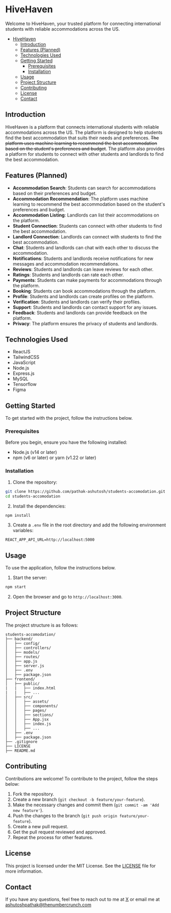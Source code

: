 # HiveHaven

Welcome to HiveHaven, your trusted platform for connecting international students with reliable accommodations across the US.

- [HiveHaven](#hivehaven)
  - [Introduction](#introduction)
  - [Features (Planned)](#features-planned)
  - [Technologies Used](#technologies-used)
  - [Getting Started](#getting-started)
    - [Prerequisites](#prerequisites)
    - [Installation](#installation)
  - [Usage](#usage)
  - [Project Structure](#project-structure)
  - [Contributing](#contributing)
  - [License](#license)
  - [Contact](#contact)

## Introduction

HiveHaven is a platform that connects international students with reliable accommodations across the US. The platform is designed to help students find the best accommodation that suits their needs and preferences. ~~The platform uses machine learning to recommend the best accommodation based on the student's preferences and budget~~. The platform also provides a platform for students to connect with other students and landlords to find the best accommodation.

## Features (Planned)

- **Accommodation Search**: Students can search for accommodations based on their preferences and budget.
- **Accommodation Recommendation**: The platform uses machine learning to recommend the best accommodation based on the student's preferences and budget.
- **Accommodation Listing**: Landlords can list their accommodations on the platform.
- **Student Connection**: Students can connect with other students to find the best accommodation.
- **Landlord Connection**: Landlords can connect with students to find the best accommodation.
- **Chat**: Students and landlords can chat with each other to discuss the accommodation.
- **Notifications**: Students and landlords receive notifications for new messages and accommodation recommendations.
- **Reviews**: Students and landlords can leave reviews for each other.
- **Ratings**: Students and landlords can rate each other.
- **Payments**: Students can make payments for accommodations through the platform.
- **Booking**: Students can book accommodations through the platform.
- **Profile**: Students and landlords can create profiles on the platform.
- **Verification**: Students and landlords can verify their profiles.
- **Support**: Students and landlords can contact support for any issues.
- **Feedback**: Students and landlords can provide feedback on the platform.
- **Privacy**: The platform ensures the privacy of students and landlords.

## Technologies Used

- ReactJS
- TailwindCSS
- JavaScript
- Node.js
- Express.js
- MySQL
- Tensorflow
- Figma

## Getting Started

To get started with the project, follow the instructions below.

### Prerequisites

Before you begin, ensure you have the following installed:

- Node.js (v14 or later)
- npm (v6 or later) or yarn (v1.22 or later)

### Installation

1. Clone the repository:

```bash
git clone https://github.com/pathak-ashutosh/students-accomodation.git
cd students-accomodation
```

2. Install the dependencies:

```bash
npm install
```

3. Create a `.env` file in the root directory and add the following environment variables:

```env
REACT_APP_API_URL=http://localhost:5000
```

## Usage

To use the application, follow the instructions below.

1. Start the server:

```bash
npm start
```

2. Open the browser and go to `http://localhost:3000`.

## Project Structure

The project structure is as follows:

```
students-accomodation/
├── backend/
│   ├── config/
│   ├── controllers/
│   ├── models/
│   ├── routes/
│   ├── app.js
│   ├── server.js
│   ├── .env
│   ├── package.json
├── frontend/
│   ├── public/
|   |   ├── index.html
|   |   ├── ...
│   ├── src/
│   │   ├── assets/
│   │   ├── components/
│   │   ├── pages/
│   │   ├── sections/
│   │   ├── App.jsx
│   │   ├── index.js
│   │   ├── ...
│   ├── .env
│   ├── package.json
├── .gitignore
├── LICENSE
├── README.md
```

## Contributing

Contributions are welcome! To contribute to the project, follow the steps below:

1. Fork the repository.
2. Create a new branch (`git checkout -b feature/your-feature`).
3. Make the necessary changes and commit them (`git commit -am 'Add new feature'`).
4. Push the changes to the branch (`git push origin feature/your-feature`).
5. Create a new pull request.
6. Get the pull request reviewed and approved.
7. Repeat the process for other features.

## License

This project is licensed under the MIT License. See the [LICENSE](LICENSE) file for more information.

## Contact

If you have any questions, feel free to reach out to me at [X](https://www.x.com/4shutoshpathak) or email me at [ashutoshpathak@thenumbercrunch.com](mailto:ashutoshpathak@thenumbercrunch.com)
